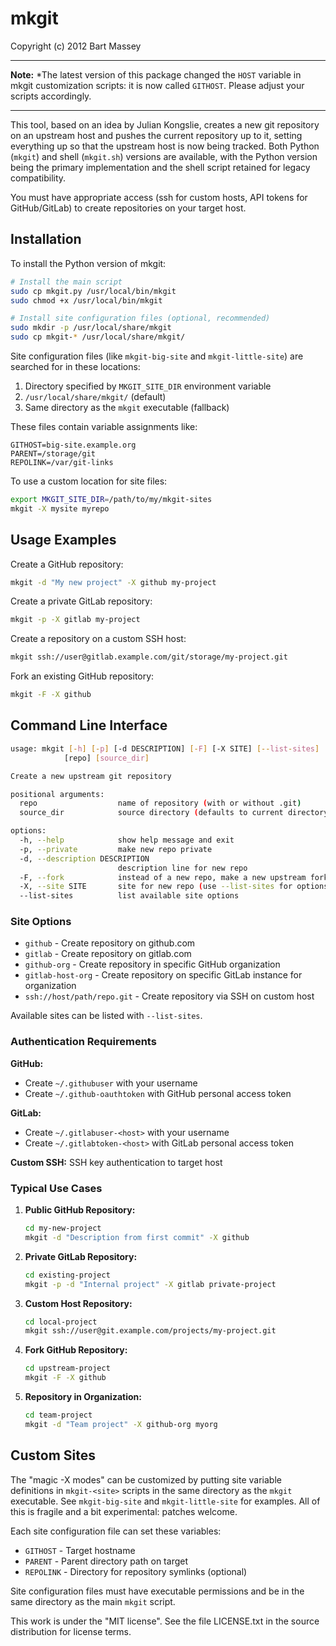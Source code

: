 # mkgit
Copyright (c) 2012 Bart Massey

---

**Note:** *The latest version of this package changed the
`HOST` variable in mkgit customization scripts: it is now
called `GITHOST`. Please adjust your scripts accordingly.

---

This tool, based on an idea by Julian Kongslie, creates a
new git repository on an upstream host and pushes the
current repository up to it, setting everything up so that
the upstream host is now being tracked. Both Python (`mkgit`)
and shell (`mkgit.sh`) versions are available, with the Python
version being the primary implementation and the shell script
retained for legacy compatibility.

You must have appropriate access (ssh for custom hosts, API tokens
for GitHub/GitLab) to create repositories on your target host.

## Installation

To install the Python version of mkgit:

```bash
# Install the main script
sudo cp mkgit.py /usr/local/bin/mkgit
sudo chmod +x /usr/local/bin/mkgit

# Install site configuration files (optional, recommended)
sudo mkdir -p /usr/local/share/mkgit
sudo cp mkgit-* /usr/local/share/mkgit/
```

Site configuration files (like `mkgit-big-site` and `mkgit-little-site`) 
are searched for in these locations:

1. Directory specified by `MKGIT_SITE_DIR` environment variable
2. `/usr/local/share/mkgit/` (default)
3. Same directory as the `mkgit` executable (fallback)

These files contain variable assignments like:

```
GITHOST=big-site.example.org
PARENT=/storage/git
REPOLINK=/var/git-links
```

To use a custom location for site files:

```bash
export MKGIT_SITE_DIR=/path/to/my/mkgit-sites
mkgit -X mysite myrepo
```

## Usage Examples

Create a GitHub repository:
```bash
mkgit -d "My new project" -X github my-project
```

Create a private GitLab repository:
```bash
mkgit -p -X gitlab my-project
```

Create a repository on a custom SSH host:
```bash
mkgit ssh://user@gitlab.example.com/git/storage/my-project.git
```

Fork an existing GitHub repository:
```bash
mkgit -F -X github
```

## Command Line Interface

```bash
usage: mkgit [-h] [-p] [-d DESCRIPTION] [-F] [-X SITE] [--list-sites]
            [repo] [source_dir]

Create a new upstream git repository

positional arguments:
  repo                  name of repository (with or without .git)
  source_dir            source directory (defaults to current directory)

options:
  -h, --help            show help message and exit
  -p, --private         make new repo private
  -d, --description DESCRIPTION
                        description line for new repo
  -F, --fork            instead of a new repo, make a new upstream fork
  -X, --site SITE       site for new repo (use --list-sites for options)
  --list-sites          list available site options
```

### Site Options

- `github` - Create repository on github.com
- `gitlab` - Create repository on gitlab.com
- `github-org` - Create repository in specific GitHub organization
- `gitlab-host-org` - Create repository on specific GitLab instance for organization
- `ssh://host/path/repo.git` - Create repository via SSH on custom host

Available sites can be listed with `--list-sites`.

### Authentication Requirements

**GitHub:** 
- Create `~/.githubuser` with your username
- Create `~/.github-oauthtoken` with GitHub personal access token

**GitLab:**
- Create `~/.gitlabuser-<host>` with your username
- Create `~/.gitlabtoken-<host>` with GitLab personal access token

**Custom SSH:** SSH key authentication to target host

### Typical Use Cases

1. **Public GitHub Repository:**
   ```bash
   cd my-new-project
   mkgit -d "Description from first commit" -X github
   ```

2. **Private GitLab Repository:**
   ```bash
   cd existing-project
   mkgit -p -d "Internal project" -X gitlab private-project
   ```

3. **Custom Host Repository:**
   ```bash
   cd local-project
   mkgit ssh://user@git.example.com/projects/my-project.git
   ```

4. **Fork GitHub Repository:**
   ```bash
   cd upstream-project
   mkgit -F -X github
   ```

5. **Repository in Organization:**
   ```bash
   cd team-project
   mkgit -d "Team project" -X github-org myorg
   ```

## Custom Sites

The "magic -X modes" can be customized by putting site variable
definitions in `mkgit-<site>` scripts in the same directory as
the `mkgit` executable. See `mkgit-big-site` and `mkgit-little-site` for
examples. All of this is fragile and a bit experimental:
patches welcome.

Each site configuration file can set these variables:
- `GITHOST` - Target hostname
- `PARENT` - Parent directory path on target
- `REPOLINK` - Directory for repository symlinks (optional)

Site configuration files must have executable permissions and be in the same
directory as the main `mkgit` script.

This work is under the "MIT license". See the file LICENSE.txt
in the source distribution for license terms.